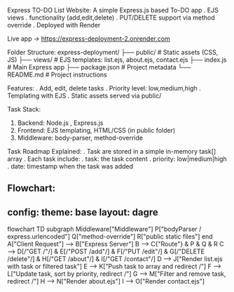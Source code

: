 Express TO-DO List Website:
A simple Express.js based To-DO app
. EJS views
. functionality (add,edit,delete)
. PUT/DELETE support via method override
. Deployed with Render

Live app → https://express-deployment-2.onrender.com

Folder Structure:
express-deployment/
├── public/         # Static assets (CSS, JS)
├── views/          # EJS templates: list.ejs, about.ejs, contact.ejs
├── index.js        # Main Express app
├── package.json    # Project metadata
└── README.md       # Project instructions

Features:
. Add, edit, delete tasks
. Priority level: low,medium,high
. Templating with EJS
. Static assets served via public/

Task Stack:
1. Backend: Node.js , Express.js
2. Frontend: EJS templating, HTML/CSS (in public folder)
3. Middleware: body-parser, method-override

Task Roadmap Explained:
. Task are stored in a simple in-memory task[] array
. Each task include:
    . task: the task content
    . priority: low|medium|high
    . date: timestamp when the task was added

Flowchart:
---
config:
  theme: base
  layout: dagre
---
flowchart TD
 subgraph Middleware["Middleware"]
        P["bodyParser / express.urlencoded"]
        Q["method-override"]
        R["public static files"]
  end
    A["Client Request"] --> B["Express Server"]
    B --> C{"Route"} & P & Q & R
    C --> D[/"GET /"/] & E[/"POST /add"/] & F[/"PUT /edit"/] & G[/"DELETE /delete"/] & H[/"GET /about"/] & I[/"GET /contact"/]
    D --> J["Render list.ejs with task or filtered task"]
    E --> K["Push task to array and redirect /"]
    F --> L["Update task, sort by priority, redirect /"]
    G --> M["Filter and remove task, redirect /"]
    H --> N["Render about.ejs"]
    I --> O["Render contact.ejs"]



